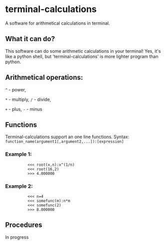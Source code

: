# terminal-calculations
A software for arithmetical calculations in terminal.

## What it can do?

This software can do some arithmetic calculations in your terminal! Yes, it's like a python shell, but 'terminal-calculations' is
more lighter program than python.

## Arithmetical operations:

  `^` - power,  
  
  `*` - multiply,   `/` - divide,
  
  `+` - plus,       `-` - minus

## Functions

Terminal-calculations support an one line functions. 
Syntax: `function_name(argument1[,argument2,...]):[expression]`

### Example 1: 
              <<< root(x,n):x^(1/n)
              <<< root(16,2)
              >>> 4.000000
              
### Example 2:  
              <<< n=4
              <<< somefunc(m):n*m
              <<< somefunc(2)
              >>> 8.000000
              
## Procedures

In progress
